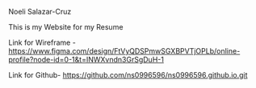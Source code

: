 Noeli Salazar-Cruz

This is my Website for my Resume


Link for Wireframe - https://www.figma.com/design/FtVyQDSPmwSGXBPVTjOPLb/online-profile?node-id=0-1&t=INWXvndn3GrSgDuH-1

Link for Github- https://github.com/ns0996596/ns0996596.github.io.git